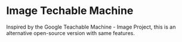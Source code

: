 # Image Techable Machine
Inspired by the Google Teachable Machine - Image Project, this is an alternative open-source version with same features.
